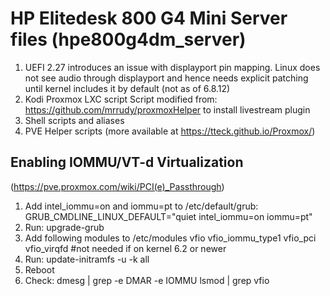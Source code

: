 # HP Elitedesk 800 G4 Mini Server files (hpe800g4dm_server)

1) UEFI 2.27 introduces an issue with displayport pin mapping. Linux does not see audio through displayport and hence needs explicit patching until kernel includes it by default (not as of 6.8.12)
2) Kodi Proxmox LXC script
   Script modified from: https://github.com/mrrudy/proxmoxHelper to install livestream plugin
3) Shell scripts and aliases
4) PVE Helper scripts (more available at https://tteck.github.io/Proxmox/)

## Enabling IOMMU/VT-d Virtualization

(https://pve.proxmox.com/wiki/PCI(e)_Passthrough)

1) Add intel_iommu=on and iommu=pt to /etc/default/grub: GRUB_CMDLINE_LINUX_DEFAULT="quiet intel_iommu=on iommu=pt"
2) Run: upgrade-grub
3) Add following modules to /etc/modules
  vfio
 vfio_iommu_type1
 vfio_pci
 vfio_virqfd #not needed if on kernel 6.2 or newer
4) Run: update-initramfs -u -k all
5) Reboot
6) Check:
   dmesg | grep -e DMAR -e IOMMU
   lsmod | grep vfio
   
